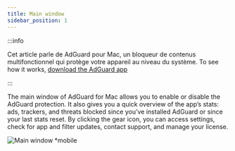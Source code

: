 ```yaml
---
title: Main window
sidebar_position: 1
---
```


:::info

Cet article parle de AdGuard pour Mac, un bloqueur de contenus multifonctionnel qui protège votre appareil au niveau du système. To see how it works, [download the AdGuard app](https://agrd.io/download-kb-adblock)

:::

The main window of AdGuard for Mac allows you to enable or disable the AdGuard protection. It also gives you a quick overview of the app’s stats: ads, trackers, and threats blocked since you’ve installed AdGuard or since your last stats reset. By clicking the gear icon, you can access settings, check for app and filter updates, contact support, and manage your license.

![Main window \*mobile](https://cdn.adtidy.org/content/kb/ad_blocker/mac/main.png)
